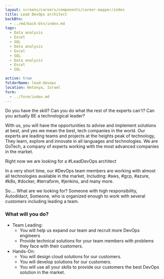 ```yaml
---
layout: screens/careers/components/career-mapper/index
title: Lead DevOps architect
backBtn:
  - ../md/back-btn/index.md
tags:
  - Data analysis
  - Excel
  - SQL
  - Data analysis
  - Excel
  - SQL
  - Data analysis
  - Excel
  - SQL

active: true
folderName: lead-devops
location: Netanya, Israel
form:
  - ../form/index.md
---
```


Do you have the skill?
Can you do what the rest of the experts can't?
Can you actually BE a technological leader?

With us, you will have the opportunities to advise and implement solutions at
best, and yes we mean the best, tech companies in the world.
Our experts are leading teams and projects at the heights peak of technology,
They learn, explore and innovate in all languages and technologies.
We are GoTech, a company of experts working with the most advanced companies
in the market.

Right now we are looking for a #LeadDevOps architect

In a very short time, our #DevOps team members are working with almost all
technologies available in the market,
Including: #aws, #gcp, #azure, #k8s, #docker, #terraform, #jenkins, and many more.

So…. What are we looking for?
Someone with high responsibility,
Autodidact, Someone, who is organized enough to work with several customers
including leading a team.

### What will you do?

- Team Leading:
  - You will help us expand our team and recruit more DevOps engineers
  - Provide technical solutions for your team members with problems they face with their customers.
- Hands-On:
  - You will design cloud solutions for our customers.
  - You will develop solutions for our customers.
  - You will use all your skills to provide our customers the best DevOps solution in the market.
